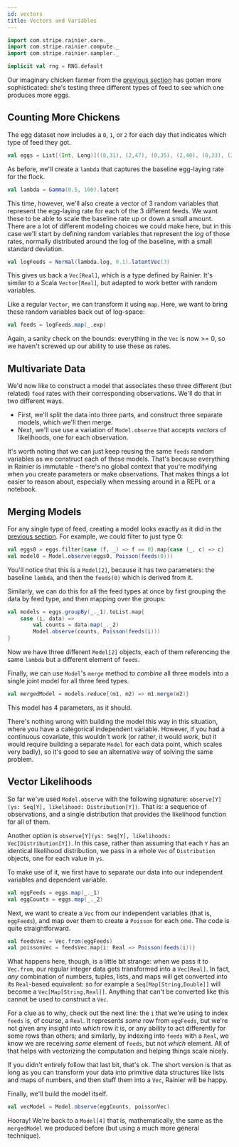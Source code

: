 ```yaml
---
id: vectors
title: Vectors and Variables
---
```


```scala mdoc:invisible
import com.stripe.rainier.core._
import com.stripe.rainier.compute._
import com.stripe.rainier.sampler._

implicit val rng = RNG.default
```

Our imaginary chicken farmer from the [previous section](likelihoods.md) has gotten more sophisticated: she's testing three different types of feed to see which one produces more eggs.

## Counting More Chickens

The egg dataset now includes a `0`, `1`, or `2` for each day that indicates which type of feed they got.

```scala mdoc:pprint
val eggs = List[(Int, Long)]((0,31), (2,47), (0,35), (2,40), (0,33), (2,44), (0,30), (2,46), (0,33), (0,30), (2,36), (2,54), (1,45), (1,39), (2,62), (2,54), (1,30), (2,40), (2,48), (1,33), (0,40), (2,38), (0,31), (2,46), (1,41), (1,42), (0,39), (1,29), (0,28), (1,36), (2,46), (2,33), (2,41), (2,48), (1,32), (0,24), (1,34), (2,48), (1,52), (1,37), (0,28), (0,37), (2,51), (2,44), (1,40), (0,41), (0,36), (1,44), (0,32), (0,31), (0,31), (0,32), (0,33), (1,27), (0,40), (2,45), (2,40), (1,46), (0,35), (2,46), (0,34), (1,41), (0,38), (0,34), (2,46), (1,44), (2,49), (2,39), (1,41), (2,37), (1,29), (0,29), (2,41), (2,46), (1,42), (1,34), (1,32), (1,35), (0,32), (1,40), (1,37), (1,38), (1,42), (1,38), (1,36), (0,38), (0,41), (1,51), (1,40))
```

As before, we'll create a `lambda` that captures the baseline egg-laying rate for the flock.

```scala mdoc:pprint
val lambda = Gamma(0.5, 100).latent
```

This time, however, we'll also create a vector of 3 random variables that represent the egg-laying rate for each of the 3 different feeds. We want these to be able to scale the baseline rate up or down a small amount. There are a lot of different modeling choices we could make here, but in this case we'll start by defining random variables that represent the _log_ of those rates, normally distributed around the log of the baseline, with a small standard deviation.

```scala mdoc:pprint
val logFeeds = Normal(lambda.log, 0.1).latentVec(3)
```

This gives us back a `Vec[Real]`, which is a type defined by Rainier. It's similar to a Scala `Vector[Real]`, but adapted to work better with random variables.

Like a regular `Vector`, we can transform it using `map`. Here, we want to bring these random variables back out of log-space:

```scala mdoc:pprint
val feeds = logFeeds.map(_.exp)
```

Again, a sanity check on the bounds: everything in the `Vec` is now >= 0, so we haven't screwed up our ability to use these as rates.

## Multivariate Data

We'd now like to construct a model that associates these three different (but related) `feed` rates with their corresponding observations. We'll do that in two different ways.

* First, we'll split the data into three parts, and construct three separate models, which we'll then merge.
* Next, we'll use use a variation of `Model.observe` that accepts _vectors_ of likelihoods, one for each observation.

It's worth noting that we can just keep reusing the same `feeds` random variables as we construct each of these models. That's because everything in Rainier is immutable - there's no global context that you're modifying when you create parameters or make observations. That makes things a lot easier to reason about, especially when messing around in a REPL or a notebook.

## Merging Models

For any single type of feed, creating a model looks exactly as it did in the [previous section](likelihoods.md). For example, we could filter to just type 0:

```scala mdoc:pprint
val eggs0 = eggs.filter{case (f, _) => f == 0}.map{case (_, c) => c}
val model0 = Model.observe(eggs0, Poisson(feeds(0)))
```

You'll notice that this is a `Model[2]`, because it has two parameters: the baseline `lambda`, and then the `feeds(0)` which is derived from it.

Similarly, we can do this for all the feed types at once by first grouping the data by feed type, and then mapping over the groups:

```scala mdoc:pprint
val models = eggs.groupBy(_._1).toList.map{
    case (i, data) =>
        val counts = data.map(_._2)
        Model.observe(counts, Poisson(feeds(i)))
}
```

Now we have three different `Model[2]` objects, each of them referencing the same `lambda` but a different element of `feeds`.

Finally, we can use `Model`'s `merge` method to _combine_ all three models into a single joint model for all three feed types.

```scala mdoc:pprint
val mergedModel = models.reduce{(m1, m2) => m1.merge(m2)}
```

This model has 4 parameters, as it should.

There's nothing wrong with building the model this way in this situation, where you have a categorical independent variable. However, if you had a continuous covariate, this wouldn't work (or rather, it would _work_, but it would require building a separate `Model` for each data point, which scales very badly), so it's good to see an alternative way of solving the same problem.

## Vector Likelihoods

So far we've used `Model.observe` with the following signature: `observe[Y](ys: Seq[Y], likelihood: Distribution[Y])`. That is: a sequence of observations, and a single distribution that provides the likelihood function for all of them.

Another option is `observe[Y](ys: Seq[Y], likelihoods: Vec[Distribution[Y])`. In this case, rather than assuming that each `Y` has an identical likelihood distribution, we pass in a whole `Vec` of `Distribution` objects, one for each value in `ys`.

To make use of it, we first have to separate our data into our independent variables and dependent variable.

```scala mdoc:pprint
val eggFeeds = eggs.map(_._1)
val eggCounts = eggs.map(_._2)
```

Next, we want to create a `Vec` from our independent variables (that is, `eggFeeds`), and map over them to create a `Poisson` for each one. The code is quite straightforward.

```scala mdoc:pprint
val feedsVec = Vec.from(eggFeeds)
val poissonVec = feedsVec.map{i: Real => Poisson(feeds(i))}
```

What happens here, though, is a little bit strange: when we pass it to `Vec.from`, our regular integer data gets transformed into a `Vec[Real]`. In fact, _any_ combination of numbers, tuples, lists, and maps will get converted into its `Real`-based equivalent: so for example a `Seq[Map[String,Double]]` will become a `Vec[Map[String,Real]]`. Anything that can't be converted like this cannot be used to construct a `Vec`.

For a clue as to why, check out the next line: the `i` that we're using to index `feeds` is, of course, a `Real`. It represents *some* row from `eggFeeds`, but we're not given any insight into *which* row it is, or any ability to act differently for some rows than others; and similarly, by indexing into `feeds` with a `Real`, we know we are receiving _some_ element of `feeds`, but not _which_ element. All of that helps with vectorizing the computation and helping things scale nicely.

If you didn't entirely follow that last bit, that's ok. The short version is that as long as you can transform your data into primitive data structures like lists and maps of numbers, and then stuff them into a `Vec`, Rainier will be happy.

Finally, we'll build the model itself.

```scala mdoc:pprint
val vecModel = Model.observe(eggCounts, poissonVec)
```

Hooray! We're back to a `Model[4]` that is, mathematically, the same as the `mergedModel` we produced before (but using a much more general technique).